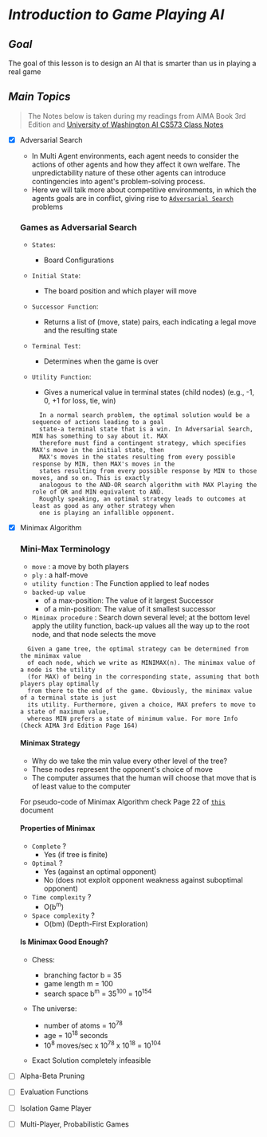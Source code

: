 # ***Introduction to Game Playing AI***

## ***Goal***
The goal of this lesson is to design an AI that is smarter than us in playing a real game

## ***Main Topics***
> The Notes below is taken during my readings from AIMA Book 3rd Edition
and [University of Washington AI CS573 Class Notes](https://courses.cs.washington.edu/courses/csep573/)

- [x] Adversarial Search
  - In Multi Agent environments, each agent needs to consider the actions of other agents and how they affect it own welfare. The unpredictability nature of these other agents can introduce contingencies into agent's problem-solving process.
  - Here we will talk more about competitive environments, in which the agents goals are in conflict, giving rise to [`Adversarial Search`](../Notes/UW_AI_CS573/lectures/05-games.pdf) problems

  ### Games as Adversarial Search
  - `States`:
    - Board Configurations
  - `Initial State`:
    - The board position and which player will move
  - `Successor Function`:
    - Returns a list of (move, state) pairs, each indicating a legal move and the resulting state
  - `Terminal Test`:
    - Determines when the game is over
  - `Utility Function`:
    - Gives a numerical value in terminal states (child nodes) (e.g., -1, 0, +1 for loss, tie, win)

    ```
      In a normal search problem, the optimal solution would be a sequence of actions leading to a goal
      state-a terminal state that is a win. In Adversarial Search, MIN has something to say about it. MAX
      therefore must find a contingent strategy, which specifies MAX's move in the initial state, then
      MAX's moves in the states resulting from every possible response by MIN, then MAX's moves in the
      states resulting from every possible response by MIN to those moves, and so on. This is exactly
      analogous to the AND-OR search algorithm with MAX Playing the role of OR and MIN equivalent to AND.
      Roughly speaking, an optimal strategy leads to outcomes at least as good as any other strategy when
      one is playing an infallible opponent.
    ```

- [x] Minimax Algorithm

  ### Mini-Max Terminology
  - `move` : a move by both players
  - `ply` : a half-move
  - `utility function` : The Function applied to leaf nodes
  - `backed-up value`
    - of a max-position: The value of it largest Successor
    - of a min-position: The value of it smallest successor
  - `Minimax procedure` : Search down several level; at the bottom level apply the utility function, back-up values all the way up to the root node, and that node selects the move

  ```
    Given a game tree, the optimal strategy can be determined from the minimax value
    of each node, which we write as MINIMAX(n). The minimax value of a node is the utility
    (for MAX) of being in the corresponding state, assuming that both players play optimally
    from there to the end of the game. Obviously, the minimax value of a terminal state is just
    its utility. Furthermore, given a choice, MAX prefers to move to a state of maximum value,
    whereas MIN prefers a state of minimum value. For more Info (Check AIMA 3rd Edition Page 164)
  ```

  #### Minimax Strategy
  - Why do we take the min value every other level of the tree?
  - These nodes represent the opponent's choice of move
  - The computer assumes that the human will choose that move that is of least value to the computer

  For pseudo-code of Minimax Algorithm check Page 22 of [`this`](https://github.com/maheshbabugorantla/Udacity-AIND/blob/unstable/Notes/UW_AI_CS573/lectures/05-games.pdf) document

  #### Properties of Minimax
  - `Complete` ?
    - Yes (if tree is finite)
  - `Optimal` ?
    - Yes (against an optimal opponent)
    - No (does not exploit opponent weakness against suboptimal opponent)
  - `Time complexity` ?
    - O(b<sup>m</sup>)
  - `Space complexity` ?
    - O(bm) (Depth-First Exploration)

  #### Is Minimax Good Enough?
  - Chess:
    - branching factor b = 35
    - game length m = 100
    - search space b<sup>m</sup> = 35<sup>100</sup> = 10<sup>154</sup>

  - The universe:
    - number of atoms = 10<sup>78</sup>
    - age = 10<sup>18</sup> seconds
    - 10<sup>8</sup> moves/sec x 10<sup>78</sup> x 10<sup>18</sup> = 10<sup>104</sup>

  - Exact Solution completely infeasible


- [ ] Alpha-Beta Pruning
- [ ] Evaluation Functions
- [ ] Isolation Game Player
- [ ] Multi-Player, Probabilistic Games
